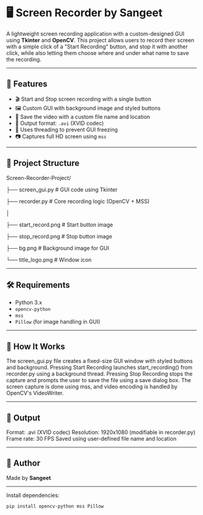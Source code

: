 # 🖥️ Screen Recorder by Sangeet

A lightweight screen recording application with a custom-designed GUI using **Tkinter** and **OpenCV**. This project allows users to record their screen with a simple click of a "Start Recording" button, and stop it with another click, while also letting them choose where and under what name to save the recording.

---

## 🚀 Features

- 🎬 Start and Stop screen recording with a single button
- 🖼️ Custom GUI with background image and styled buttons
- 💾 Save the video with a custom file name and location
- 📼 Output format: `.avi` (XVID codec)
- 🧵 Uses threading to prevent GUI freezing
- 📷 Captures full HD screen using `mss`

---

## 📁 Project Structure
Screen-Recorder-Project/

├── screen_gui.py # GUI code using Tkinter

├── recorder.py # Core recording logic (OpenCV + MSS)

│

├── start_record.png # Start button image

├── stop_record.png # Stop button image

├── bg.png # Background image for GUI

└── title_logo.png # Window icon

---

## 🛠️ Requirements

- Python 3.x
- `opencv-python`
- `mss`
- `Pillow` (for image handling in GUI)

---
## 🔧 How It Works  

The screen_gui.py file creates a fixed-size GUI window with styled buttons and background.
Pressing Start Recording launches start_recording() from recorder.py using a background thread.
Pressing Stop Recording stops the capture and prompts the user to save the file using a save dialog box.
The screen capture is done using mss, and video encoding is handled by OpenCV's VideoWriter.

---

## 📸 Output  

Format: .avi (XVID codec)
Resolution: 1920x1080 (modifiable in recorder.py)
Frame rate: 30 FPS
Saved using user-defined file name and location

---

## 👤 Author<br>
Made by **Sangeet**

---

Install dependencies:
```bash 
pip install opencv-python mss Pillow